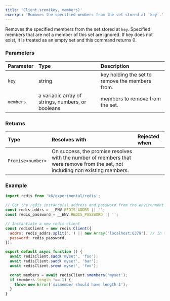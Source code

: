 ```yaml
---
title: 'Client.srem(key, members)'
excerpt: 'Removes the specified members from the set stored at `key`.'
---
```


Removes the specified members from the set stored at `key`. Specified members that are not a member of this set are ignored. If key does not exist, it is treated as an empty set and this command returns 0.

### Parameters

| Parameter | Type   | Description                                     |
| :-------- | :----- | :---------------------------------------------- |
| `key`     | string | key holding the set to remove the members from. |
| `members` | a variadic array of strings, numbers, or booleans  | members to remove from the set.                 |


### Returns

| Type              | Resolves with                                                                                                                             | Rejected when |
| :---------------- | :------------------------------------------------------------------------------------------------------------------------------------- | :------- |
| `Promise<number>` | On success, the promise resolves with the number of members that were remove from the set, not including non existing members. |          |

### Example

<CodeGroup labels={[]}>

```javascript
import redis from 'k6/experimental/redis';

// Get the redis instance(s) address and password from the environment
const redis_addrs = __ENV.REDIS_ADDRS || '';
const redis_password = __ENV.REDIS_PASSWORD || '';

// Instantiate a new redis client
const redisClient = new redis.Client({
  addrs: redis_addrs.split(',') || new Array('localhost:6379'), // in the form of 'host:port', separated by commas
  password: redis_password,
});

export default async function () {
  await redisClient.sadd('myset', 'foo');
  await redisClient.sadd('myset', 'bar');
  await redisClient.srem('myset', 'foo');

  const members = await redisClient.smembers('myset');
  if (members.length !== 1) {
    throw new Error('sismember should have length 1');
  }
}
```

</CodeGroup>